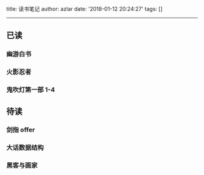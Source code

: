 title: 读书笔记
author: azlar
date: '2018-01-12 20:24:27'
tags: []

---

<!-- desc -->
## 已读
### 幽游白书
### 火影忍者
### 鬼吹灯第一部 1-4

## 待读
### 剑指 offer
### 大话数据结构
### 黑客与画家
